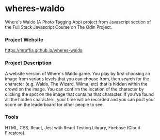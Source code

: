 # wheres-waldo
Where's Waldo (A Photo Tagging App) project from Javascript section of the Full Stack Javascript Course on The Odin Project.

### Project Website
https://mraffia.github.io/wheres-waldo

### Project Description
A website version of Where's Waldo game. You play by first choosing an image from various levels that you can choose from, then search for the character (e.g. Waldo, The Wizard, Wilma, etc) that is hidden within the crowd on the image. You can confirm the location of the character by clicking the spot on the image that contains that character. If you've found all the hidden characters, your time will be recorded and you can post your score on the leaderboard for other people to see.

### Tools
HTML, CSS, React, Jest with React Testing Library, Firebase (Cloud Firestore).
